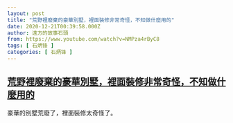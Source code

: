```yaml
---
layout: post
title: "荒野裡廢棄的豪華別墅，裡面裝修非常奇怪，不知做什麼用的"
date: 2020-12-21T00:39:58.000Z
author: 遠方的故事石頭
from: https://www.youtube.com/watch?v=NMPza4rByC8
tags: [ 石炳锋 ]
categories: [ 石炳锋 ]
---
```

<!--1608511198000-->
[荒野裡廢棄的豪華別墅，裡面裝修非常奇怪，不知做什麼用的](https://www.youtube.com/watch?v=NMPza4rByC8)
------

<div>
豪華的別墅荒廢了，裡面裝修太奇怪了。
</div>
